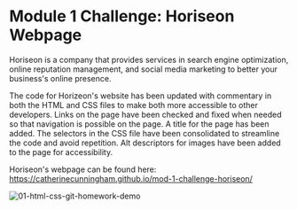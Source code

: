 # Module 1 Challenge:  Horiseon Webpage

Horiseon is a company that provides services in search engine optimization, online reputation management, and social media marketing to better your business's online presence.

The code for Horizeon's website has been updated with commentary in both the HTML and CSS files to make both more accessible to other developers.  Links on the page have been checked and fixed when needed so that navigation is possible on the page.  A title for the page has been added.  The selectors in the CSS file have been consolidated to streamline the code and avoid repetition.  Alt descriptors for images have been added to the page for accessibility.

Horiseon's webpage can be found here:  https://catherinecunningham.github.io/mod-1-challenge-horiseon/

![01-html-css-git-homework-demo](https://user-images.githubusercontent.com/107148691/177646185-4ca98f16-1e89-46b3-91e5-6417e15e48a2.png)
